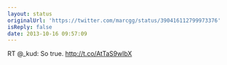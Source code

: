 ```yaml
---
layout: status
originalUrl: 'https://twitter.com/marcgg/status/390416112799973376'
isReply: false
date: 2013-10-16 09:57:09
---
```


RT @_kud: So true. http://t.co/AtTaS9wIbX
